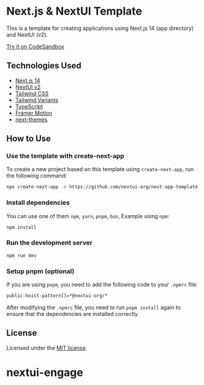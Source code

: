 # Next.js & NextUI Template

This is a template for creating applications using Next.js 14 (app directory) and NextUI (v2).

[Try it on CodeSandbox](https://githubbox.com/nextui-org/next-app-template)

## Technologies Used

- [Next.js 14](https://nextjs.org/docs/getting-started)
- [NextUI v2](https://nextui.org/)
- [Tailwind CSS](https://tailwindcss.com/)
- [Tailwind Variants](https://tailwind-variants.org)
- [TypeScript](https://www.typescriptlang.org/)
- [Framer Motion](https://www.framer.com/motion/)
- [next-themes](https://github.com/pacocoursey/next-themes)

## How to Use

### Use the template with create-next-app

To create a new project based on this template using `create-next-app`, run the following command:

```bash
npx create-next-app -e https://github.com/nextui-org/next-app-template
```

### Install dependencies

You can use one of them `npm`, `yarn`, `pnpm`, `bun`, Example using `npm`:

```bash
npm install
```

### Run the development server

```bash
npm run dev
```

### Setup pnpm (optional)

If you are using `pnpm`, you need to add the following code to your `.npmrc` file:

```bash
public-hoist-pattern[]=*@nextui-org/*
```

After modifying the `.npmrc` file, you need to run `pnpm install` again to ensure that the dependencies are installed correctly.

## License

Licensed under the [MIT license](https://github.com/nextui-org/next-app-template/blob/main/LICENSE).
# nextui-engage
